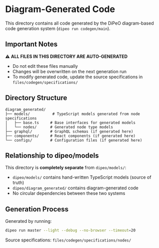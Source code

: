 # Diagram-Generated Code

This directory contains all code generated by the DiPeO diagram-based code generation system (`dipeo run codegen/main`).

## Important Notes

⚠️ **ALL FILES IN THIS DIRECTORY ARE AUTO-GENERATED**
- Do not edit these files manually
- Changes will be overwritten on the next generation run
- To modify generated code, update the source specifications in `files/codegen/specifications/`

## Directory Structure

```
diagram_generated/
├── models/          # TypeScript models generated from node specifications
│   ├── base.ts     # Base interfaces for generated models
│   └── nodes/      # Generated node type models
├── graphql/        # GraphQL schemas (if generated here)
├── components/     # React components (if generated here)
└── configs/        # Configuration files (if generated here)
```

## Relationship to dipeo/models

This directory is **completely separate** from `dipeo/models/`:
- `dipeo/models/` contains hand-written TypeScript models (source of truth)
- `dipeo/diagram_generated/` contains diagram-generated code
- No circular dependencies between these two systems

## Generation Process

Generated by running:
```bash
dipeo run master --light --debug --no-browser --timeout=20
```

Source specifications: `files/codegen/specifications/nodes/`